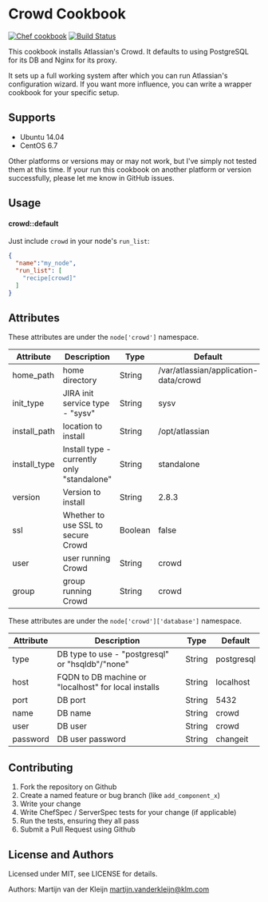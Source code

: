 Crowd Cookbook
==============
[![Chef cookbook](https://img.shields.io/cookbook/v/crowd.svg)](https://supermarket.chef.io/cookbooks/crowd)
[![Build Status](https://travis-ci.org/afklm/crowd.svg?branch=master)](https://travis-ci.org/afklm/crowd)

This cookbook installs Atlassian's Crowd. It defaults to using PostgreSQL for
its DB and Nginx for its proxy.

It sets up a full working system after which you can run Atlassian's configuration
wizard. If you want more influence, you can write a wrapper cookbook for your
specific setup.

Supports
--------

- Ubuntu 14.04
- CentOS 6.7

Other platforms or versions may or may not work, but I've simply not tested them
at this time. If your run this cookbook on another platform or version
successfully, please let me know in GitHub issues.

Usage
-----
#### crowd::default

Just include `crowd` in your node's `run_list`:

```json
{
  "name":"my_node",
  "run_list": [
    "recipe[crowd]"
  ]
}
```

## Attributes

These attributes are under the `node['crowd']` namespace.

Attribute    | Description                                           | Type    | Default
-------------|-------------------------------------------------------|---------|---------------------------------------
home_path    | home directory                                        | String  | /var/atlassian/application-data/crowd
init_type    | JIRA init service type - "sysv"                       | String  | sysv
install_path | location to install                                   | String  | /opt/atlassian
install_type | Install type - currently only "standalone"            | String  | standalone
version      | Version to install                                    | String  | 2.8.3
ssl          | Whether to use SSL to secure Crowd                    | Boolean | false
user         | user running Crowd                                    | String  | crowd
group        | group running Crowd                                   | String  | crowd

These attributes are under the `node['crowd']['database']` namespace.

Attribute    | Description                                           | Type    | Default
-------------|-------------------------------------------------------|---------|---------------------------------------
type         | DB type to use - "postgresql" or "hsqldb"/"none"      | String  | postgresql
host         | FQDN to DB machine or "localhost" for local installs  | String  | localhost
port         | DB port                                               | String  | 5432
name         | DB name                                               | String  | crowd
user         | DB user                                               | String  | crowd
password     | DB user password                                      | String  | changeit


Contributing
------------

1. Fork the repository on Github
2. Create a named feature or bug branch (like `add_component_x`)
3. Write your change
4. Write ChefSpec / ServerSpec tests for your change (if applicable)
5. Run the tests, ensuring they all pass
6. Submit a Pull Request using Github

License and Authors
-------------------
Licensed under MIT, see LICENSE for details.

Authors: Martijn van der Kleijn <martijn.vanderkleijn@klm.com>
